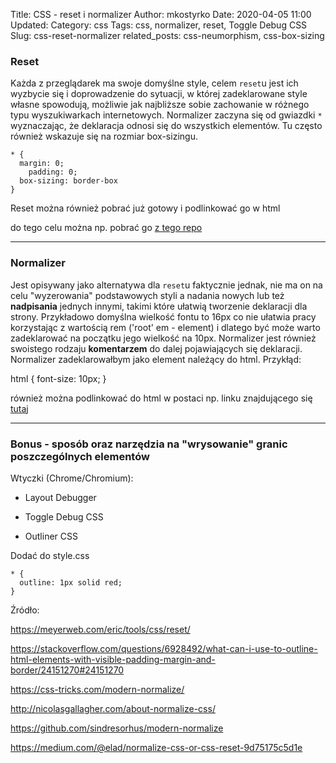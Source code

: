 Title: CSS - reset i normalizer
Author: mkostyrko
Date: 2020-04-05 11:00
Updated:
Category: css
Tags: css, normalizer, reset, Toggle Debug CSS
Slug: css-reset-normalizer
related_posts: css-neumorphism, css-box-sizing

### Reset

Każda z przeglądarek ma swoje domyślne style, celem `reset`u jest ich wyzbycie się i doprowadzenie do sytuacji, w której zadeklarowane style własne spowodują, możliwie jak najbliższe sobie zachowanie w różnego typu wyszukiwarkach internetowych. Normalizer zaczyna się od gwiazdki `*` wyznaczając, że deklaracja odnosi się do wszystkich elementów. Tu często również wskazuje się na rozmiar box-sizingu.

    * {
      margin: 0;
	    padding: 0;
      box-sizing: border-box
    }

Reset można również pobrać już gotowy i podlinkować go w html

do tego celu można np. pobrać go [z tego repo](https://gist.github.com/karbassi/5256094)

---

### Normalizer

Jest opisywany jako alternatywa dla `reset`u faktycznie jednak, nie ma on na celu "wyzerowania" podstawowych styli a nadania nowych lub też **nadpisania** jednych innymi, takimi które ułatwią tworzenie deklaracji dla strony. Przykładowo domyślna wielkość fontu to 16px co nie ułatwia pracy korzystając z wartością rem ('root' em - element) i dlatego być może warto zadeklarować na początku jego wielkość na 10px. Normalizer jest również swoistego rodzaju **komentarzem** do dalej pojawiających się deklaracji. Normalizer zadeklarowałbym jako element należący do html. Przykłąd:

  html {
    font-size: 10px;
  }



również można podlinkować do html w postaci np. linku znajdującego się [tutaj](https://cdnjs.com/libraries/normalize)

---

### Bonus - sposób oraz narzędzia na "wrysowanie" granic poszczególnych elementów

Wtyczki (Chrome/Chromium):

* Layout Debugger

* Toggle Debug CSS

* Outliner CSS

Dodać do style.css

    * {
      outline: 1px solid red;
    }



Źródło:

https://meyerweb.com/eric/tools/css/reset/

https://stackoverflow.com/questions/6928492/what-can-i-use-to-outline-html-elements-with-visible-padding-margin-and-border/24151270#24151270

https://css-tricks.com/modern-normalize/

http://nicolasgallagher.com/about-normalize-css/

https://github.com/sindresorhus/modern-normalize

https://medium.com/@elad/normalize-css-or-css-reset-9d75175c5d1e